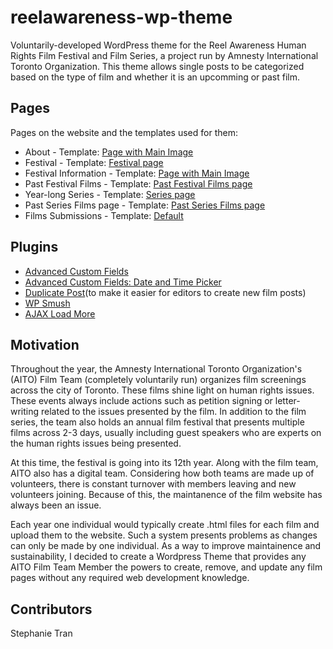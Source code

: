 # reelawareness-wp-theme

Voluntarily-developed WordPress theme for the Reel Awareness Human Rights Film Festival and Film Series, a project run by Amnesty International Toronto Organization. This theme allows single posts to be categorized based on the type of film and whether it is an upcomming or past film. 

## Pages

Pages on the website and the templates used for them:
* About - Template: <a href="https://github.com/transteph/reelawareness-wp-theme/blob/master/page-with-main-img.php" target="_blank">Page with Main Image</a>
* Festival - Template: <a href="https://github.com/transteph/reelawareness-wp-theme/blob/master/festival-page.php" target="_blank">Festival page</a>
* Festival Information - Template: <a href="https://github.com/transteph/reelawareness-wp-theme/blob/master/page-with-main-img.php" target="_blank">Page with Main Image</a>
* Past Festival Films - Template: <a href="https://github.com/transteph/reelawareness-wp-theme/blob/master/past-festival.php" target="_blank">Past Festival Films page</a>
* Year-long Series - Template: <a href="https://github.com/transteph/reelawareness-wp-theme/blob/master/series-page.php" target="_blank">Series page</a>
* Past Series Films page - Template: <a href="https://github.com/transteph/reelawareness-wp-theme/blob/master/past-series.php" target="_blank">Past Series Films page</a>
* Films Submissions - Template: <a href="https://github.com/transteph/reelawareness-wp-theme/blob/master/page.php" target="_blank">Default</a>

## Plugins
* <a href="https://www.google.ca/url?sa=t&rct=j&q=&esrc=s&source=web&cd=1&cad=rja&uact=8&ved=0ahUKEwiso8qcpuvVAhWELFAKHUxmDioQFggoMAA&url=https%3A%2F%2Fwww.advancedcustomfields.com%2F&usg=AFQjCNEaPLI0kA49z3gAlxsLlEGrDi4MKQ" target="_blank">Advanced Custom Fields</a>
* <a href="https://www.advancedcustomfields.com/resources/date-time-picker/" target="_blank">Advanced Custom Fields: Date and Time Picker</a>
* <a href="https://en-ca.wordpress.org/plugins/duplicate-post/" target="_blank">Duplicate Post</a>(to make it easier for editors to create new film posts)
* <a href="https://wordpress.org/plugins/wp-smushit/" target="_blank">WP Smush</a>
* <a href="https://en-ca.wordpress.org/plugins/ajax-load-more/" target="_blank">AJAX Load More</a>

## Motivation

Throughout the year, the Amnesty International Toronto Organization's (AITO) Film Team (completely voluntarily run) organizes film screenings across the city of Toronto. These films shine light on human rights issues. These events always include actions such as petition signing or letter-writing related to the issues presented by the film. In addition to the film series, the team also holds an annual film festival that presents multiple films across 2-3 days, usually including guest speakers who are experts on the human rights issues being presented.

At this time, the festival is going into its 12th year. Along with the film team, AITO also has a digital team. Considering how both teams are made up of volunteers, there is constant turnover with members leaving and new volunteers joining. Because of this, the maintanence of the film website has always been an issue. 

Each year one individual would typically create .html files for each film and upload them to the website. Such a system presents problems as changes can only be made by one individual. As a way to improve maintainence and sustainability, I decided to create a Wordpress Theme that provides any AITO Film Team Member the powers to create, remove, and update any film pages without any required web development knowledge. 


## Contributors

Stephanie Tran